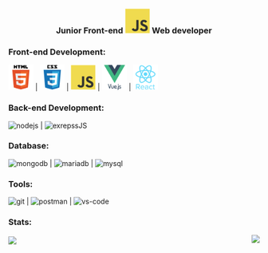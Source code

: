 <h3 align="center" color=#e6f116>Junior Front-end <img src="https://raw.githubusercontent.com/devicons/devicon/master/icons/javascript/javascript-original.svg" alt="javascript" width="50" height="50"/> Web developer</h3>

<h3 align="left"> Front-end Development:</h3>
  <p align="left">
      <img src="https://raw.githubusercontent.com/devicons/devicon/master/icons/html5/html5-original-wordmark.svg" alt="html5" width="50" height="50"/>
  |
      <img src="https://raw.githubusercontent.com/devicons/devicon/master/icons/css3/css3-original-wordmark.svg" alt="css3" width="50" height="50"/> 
  |
      <img src="https://raw.githubusercontent.com/devicons/devicon/master/icons/javascript/javascript-original.svg" alt="javascript" width="50" height="50"/>
  |
      <img src="https://raw.githubusercontent.com/devicons/devicon/master/icons/vuejs/vuejs-original-wordmark.svg" alt="vuejs" width="50" height="50"/> 
  |
      <img src="https://raw.githubusercontent.com/devicons/devicon/master/icons/react/react-original-wordmark.svg" alt="react" width="50" height="50"/> 
  
  </p>
<h3 align="left"> Back-end Development:</h3>
  <p align="left">
      <img src="https://icon-library.com/images/nodejs-icon/nodejs-icon-2.jpg" alt="nodejs" height="50"/>
  |
      <img src="https://trainings.nicolasfazio.ch/wp-content/uploads/2020/04/express-logo.png"alt="exrepssJS" height="50"/> 
</p>

<h3 align="left"> Database:</h3>
  <p align="left">
      <img src="https://cdn.filestackcontent.com/auto_image/resize=width:750,height:400,fit:crop/compress/cache=expiry:max/6IOYf3uRJMGxcpXMTswN" alt="mongodb" height="50"/>
    |
      <img src="https://seekvectorlogo.net/wp-content/uploads/2020/02/mariadb-foundation-vector-logo.png" alt="mariadb" height="50"/> 
    |
      <img src="https://miro.medium.com/max/1400/1*TTM5AleQfFJ-mItttJROdg.jpeg" alt="mysql" width="90" height="50"/> 
  </p>
  
<h3 align="left"> Tools:</h3>
  <p align="left">
      <img src="https://www.vectorlogo.zone/logos/git-scm/git-scm-icon.svg" alt="git" width="50" height="50"/> 
    |
      <img src="https://www.vectorlogo.zone/logos/getpostman/getpostman-icon.svg" alt="postman" width="50" height="50"/> 
    |
      <img src="https://user-images.githubusercontent.com/674621/71187801-14e60a80-2280-11ea-94c9-e56576f76baf.png" alt="vs-code"width="50" height="50"/>  
 </p>

<h3 align="left"> Stats:</h3>
  <img align="right" src="https://github-readme-stats.vercel.app/api?username=PingrisAlexis&theme=highcontrast&show_icons=true&show_owner&custom_title=Github activities&include_all_commits&hide=contribs&bg_color=f1e05a&title_color=323330&icon_color=323330&text_color=323330&border_color=323330&border_radius=30%" />
  
  <img align="center" src="https://github-readme-stats.vercel.app/api/top-langs/?username=PingrisAlexis&layout=defaut&theme=highcontrast&langs_count=10&bg_color=f1e05a&title_color=323330&icon_color=323330&text_color=323330&border_color=323330&border_radius=30%"/>
  
